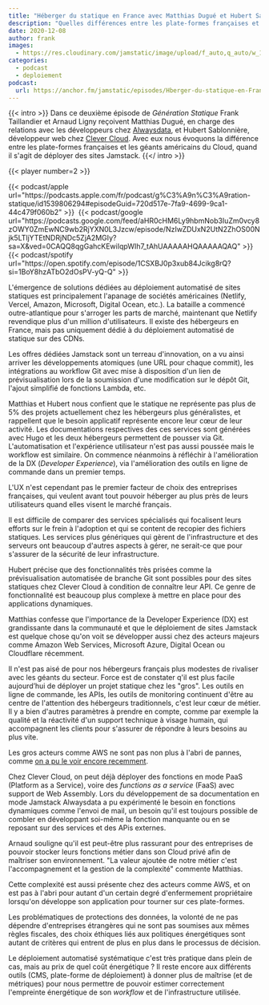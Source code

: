 ```yaml
---
title: "Héberger du statique en France avec Matthias Dugué et Hubert Sablonnière"
description: "Quelles différences entre les plate-formes françaises et les géants américains du Cloud, quand il s’agit de déployer des sites Jamstack ?"
date: 2020-12-08
author: frank
images:
  - https://res.cloudinary.com/jamstatic/image/upload/f_auto,q_auto/w_1000,c_fit,co_white,g_north_west,x_80,y_80,l_text:poppins_80_ultrabold_line_spacing_-30:H%25C3%25A9berger%2520du%2520statique%2520en%2520France%2520avec%2520Matthias%2520Dugu%25C3%25A9%2520et%2520Hubert%2520Sablonni%25C3%25A8re/jamstatic/twitter-card.png
categories:
  - podcast
  - deploiement
podcast:
  url: https://anchor.fm/jamstatic/episodes/Hberger-du-statique-en-France-enhc1t
---
```


{{< intro >}}
Dans ce deuxième épisode de _Génération Statique_ Frank Taillandier et Arnaud Ligny reçoivent Matthias Dugué, en charge des relations avec les développeurs chez [Alwaysdata](https://alwaysdata.com), et Hubert Sablonnière, développeur web chez [Clever Cloud](https://www.clever-cloud.com). Avec eux nous évoquons la différence entre les plate-formes françaises et les géants américains du Cloud, quand il s'agit de déployer des sites Jamstack.
{{</ intro >}}

{{< player number=2 >}}

<!-- <iframe src="https://anchor.fm/jamstatic/embed/episodes/Hberger-du-statique-en-France-enhc1t" height="174px" width="100%" frameborder="0" scrolling="no"></iframe> -->

<div class="mt-4 flex">
{{< podcast/apple url="https://podcasts.apple.com/fr/podcast/g%C3%A9n%C3%A9ration-statique/id1539806294#episodeGuid=720d517e-7fa9-4699-9ca1-44c479f060b2" >}}&nbsp;
{{< podcast/google url="https://podcasts.google.com/feed/aHR0cHM6Ly9hbmNob3IuZm0vcy8zOWY0ZmEwNC9wb2RjYXN0L3Jzcw/episode/NzIwZDUxN2UtN2ZhOS00Njk5LTljYTEtNDRjNDc5ZjA2MGIy?sa=X&ved=0CAQQ8qgGahcKEwiIqpWIh7_tAhUAAAAAHQAAAAAQAQ" >}}&nbsp;
{{< podcast/spotify url="https://open.spotify.com/episode/1CSXBJ0p3xub84Jcikg8rQ?si=1BoY8hzATbO2dOsPV-yQ-Q" >}}
</div>

L'émergence de solutions dédiées au déploiement automatisé de sites statiques est principalement l'apanage de sociétés américaines (Netlify, Vercel, Amazon, Microsoft, Digital Ocean, etc.). La bataille a commencé outre-atlantique pour s'arroger les parts de marché, maintenant que Netlify revendique plus d'un million d'utilisateurs. Il existe des hébergeurs en France, mais pas uniquement dédié à du déploiement automatisé de statique sur des CDNs.

Les offres dédiées Jamstack sont un terreau d'innovation, on a vu ainsi arriver les développements atomiques (une URL pour chaque commit), les intégrations au workflow Git avec mise à disposition d'un lien de prévisualisation lors de la soumission d'une modification sur le dépôt Git, l'ajout simplifié de fonctions Lambda, etc.

Matthias et Hubert nous confient que le statique ne représente pas plus de 5% des projets actuellement chez les hébergeurs plus généralistes, et rappellent que le besoin applicatif représente encore leur cœur de leur activité. Les documentations respectives des ces services sont générées avec Hugo et les deux hébergeurs permettent de pousser via Git. L'automatisation et l'expérience utilisateur n'est pas aussi poussée mais le workflow est similaire. On commence néanmoins à réfléchir à l'amélioration de la DX (_Developer Experience_), via l'amélioration des outils en ligne de commande dans un premier temps.

L'UX n'est cependant pas le premier facteur de choix des entreprises françaises, qui veulent avant tout pouvoir héberger au plus près de leurs utilisateurs quand elles visent le marché français.

Il est difficile de comparer des services spécialisés qui focalisent leurs efforts sur le frein à l'adoption et qui se content de recopier des fichiers statiques. Les services plus génériques qui gèrent de l'infrastructure et des serveurs ont beaucoup d'autres aspects à gérer, ne serait-ce que pour s'assurer de la sécurité de leur infrastructure.

Hubert précise que des fonctionnalités très prisées comme la prévisualisation automatisée de branche Git sont possibles pour des sites statiques chez Clever Cloud à condition de connaître leur API. Ce genre de fonctionnalité est beaucoup plus complexe à mettre en place pour des applications dynamiques.

Matthias confesse que l'importance de la Developer Experience (DX) est grandissante dans la communauté et que le déploiement de sites Jamstack est quelque chose qu'on voit se développer aussi chez des acteurs majeurs comme Amazon Web Services, Microsoft Azure, Digital Ocean ou Cloudflare récemment.

Il n'est pas aisé de pour nos hébergeurs français plus modestes de rivaliser avec les géants du secteur. Force est de constater q'il est plus facile aujourd’hui de déployer un projet statique chez les "gros". Les outils en ligne de commande, les APIs, les outils de monitoring continuent d'être au centre de l'attention des hébergeurs traditionnels, c'est leur cœur de métier. Il y a bien d'autres paramètres à prendre en compte, comme par exemple la qualité et la réactivité d'un support technique à visage humain, qui accompagnent les clients pour s'assurer de répondre à leurs besoins au plus vite.

Les gros acteurs comme AWS ne sont pas non plus à l'abri de pannes, comme [on a pu le voir encore recemment](https://www.theverge.com/2020/11/25/21719396/amazon-web-services-aws-outage-down-internet).

Chez Clever Cloud, on peut déjà déployer des fonctions en mode PaaS (Platform as a Service), voire des _functions as a service_ (FaaS) avec support de Web Assembly. Lors du développement de sa documentation en mode Jamstack Alwaysdata a pu expérimenté le besoin en fonctions dynamiques comme l'envoi de mail, un besoin qu'il est toujours possible de combler en développant soi-même la fonction manquante ou en se reposant sur des services et des APis externes.

Arnaud souligne qu'il est peut-être plus rassurant pour des entreprises de pouvoir stocker leurs fonctions métier dans son Cloud privé afin de maîtriser son environnement. "La valeur ajoutée de notre métier c'est l'accompagnement et la gestion de la complexité" commente Matthias.

Cette complexité est aussi présente chez des acteurs comme AWS, et on est pas à l'abri pour autant d'un certain degré d'enfermement propriétaire lorsqu'on développe son application pour tourner sur ces plate-formes.

Les problématiques de protections des données, la volonté de ne pas dépendre d'entreprises étrangères qui ne sont pas soumises aux mêmes règles fiscales, des choix éthiques liés aux politiques énergétiques sont autant de critères qui entrent de plus en plus dans le processus de décision.

Le déploiement automatisé systématique c'est très pratique dans plein de cas, mais au prix de quel coût énergétique ? Il reste encore aux différents outils (CMS, plate-forme de déploiement) à donner plus de maîtrise (et de métriques) pour nous permettre de pouvoir estimer correctement l'empreinte énergétique de son _workflow_ et de l'infrastructure utilisée.
